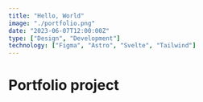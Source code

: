 ```yaml
---
title: "Hello, World"
image: "./portfolio.png"
date: "2023-06-07T12:00:00Z"
type: ["Design", "Development"]
technology: ["Figma", "Astro", "Svelte", "Tailwind"]
---
```


# Portfolio project
